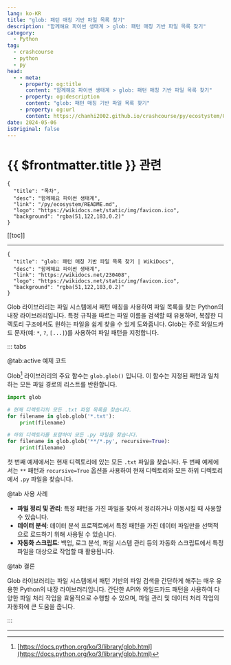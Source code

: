 ```yaml
---
lang: ko-KR
title: "glob: 패턴 매칭 기반 파일 목록 찾기"
description: "함께해요 파이썬 생태계 > glob: 패턴 매칭 기반 파일 목록 찾기"
category:
  - Python
tag: 
  - crashcourse
  - python
  - py
head:
  - - meta:
    - property: og:title
      content: "함께해요 파이썬 생태계 > glob: 패턴 매칭 기반 파일 목록 찾기"
    - property: og:description
      content: "glob: 패턴 매칭 기반 파일 목록 찾기"
    - property: og:url
      content: https://chanhi2002.github.io/crashcourse/py/ecostystem/02/glob.html
date: 2024-05-06
isOriginal: false
---
```


# {{ $frontmatter.title }} 관련

```component VPCard
{
  "title": "목차",
  "desc": "함께해요 파이썬 생태계",
  "link": "/py/ecosystem/README.md",
  "logo": "https://wikidocs.net/static/img/favicon.ico",
  "background": "rgba(51,122,183,0.2)"
}
```

[[toc]]

---

```component VPCard
{
  "title": "glob: 패턴 매칭 기반 파일 목록 찾기 | WikiDocs",
  "desc": "함께해요 파이썬 생태계",
  "link": "https://wikidocs.net/230408",
  "logo": "https://wikidocs.net/static/img/favicon.ico",
  "background": "rgba(51,122,183,0.2)"
}
```

Glob 라이브러리는 파일 시스템에서 패턴 매칭을 사용하여 파일 목록을 찾는 Python의 내장 라이브러리입니다. 특정 규칙을 따르는 파일 이름을 검색할 때 유용하며, 복잡한 디렉토리 구조에서도 원하는 파일을 쉽게 찾을 수 있게 도와줍니다. Glob는 주로 와일드카드 문자(예: `*`, `?`, `[...]`)를 사용하여 파일 패턴을 지정합니다.

::: tabs

@tab:active 예제 코드

Glob[^1] 라이브러리의 주요 함수는 `glob.glob()` 입니다. 이 함수는 지정된 패턴과 일치하는 모든 파일 경로의 리스트를 반환합니다.

```py
import glob

# 현재 디렉토리의 모든 .txt 파일 목록을 찾습니다.
for filename in glob.glob('*.txt'):
    print(filename)

# 하위 디렉토리를 포함하여 모든 .py 파일을 찾습니다.
for filename in glob.glob('**/*.py', recursive=True):
    print(filename)
```

첫 번째 예제에서는 현재 디렉토리에 있는 모든 `.txt` 파일을 찾습니다. 두 번째 예제에서는 `**` 패턴과 `recursive=True` 옵션을 사용하여 현재 디렉토리와 모든 하위 디렉토리에서 `.py` 파일을 찾습니다.

@tab 사용 사례

- **파일 정리 및 관리**: 특정 패턴을 가진 파일을 찾아서 정리하거나 이동시킬 때 사용할 수 있습니다.
- **데이터 분석**: 데이터 분석 프로젝트에서 특정 패턴을 가진 데이터 파일만을 선택적으로 로드하기 위해 사용될 수 있습니다.
- **자동화 스크립트**: 백업, 로그 분석, 파일 시스템 관리 등의 자동화 스크립트에서 특정 파일을 대상으로 작업할 때 활용됩니다.

@tab 결론

Glob 라이브러리는 파일 시스템에서 패턴 기반의 파일 검색을 간단하게 해주는 매우 유용한 Python의 내장 라이브러리입니다. 간단한 API와 와일드카드 패턴을 사용하여 다양한 파일 처리 작업을 효율적으로 수행할 수 있으며, 파일 관리 및 데이터 처리 작업의 자동화에 큰 도움을 줍니다.

:::

---


[^1]: [https://docs.python.org/ko/3/library/glob.html](https://docs.python.org/ko/3/library/glob.html)